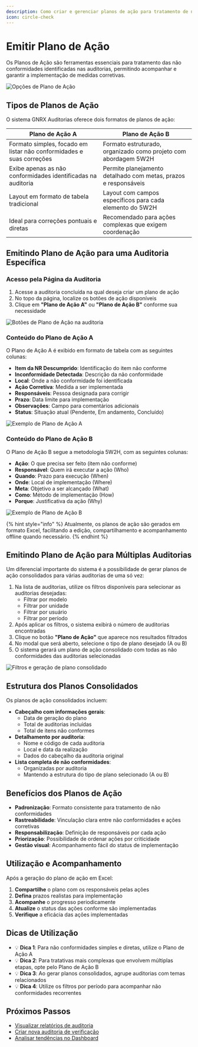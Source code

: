 ```yaml
---
description: Como criar e gerenciar planos de ação para tratamento de não conformidades
icon: circle-check
---
```


# Emitir Plano de Ação

Os Planos de Ação são ferramentas essenciais para tratamento das não conformidades identificadas nas auditorias, permitindo acompanhar e garantir a implementação de medidas corretivas.

![Opções de Plano de Ação](../assets/opcoes-plano-acao.png)

## Tipos de Planos de Ação

O sistema GNRX Auditorias oferece dois formatos de planos de ação:

| Plano de Ação A                                                      | Plano de Ação B                                                 |
| -------------------------------------------------------------------- | --------------------------------------------------------------- |
| Formato simples, focado em listar não conformidades e suas correções | Formato estruturado, organizado como projeto com abordagem 5W2H |
| Exibe apenas as não conformidades identificadas na auditoria         | Permite planejamento detalhado com metas, prazos e responsáveis |
| Layout em formato de tabela tradicional                              | Layout com campos específicos para cada elemento do 5W2H        |
| Ideal para correções pontuais e diretas                              | Recomendado para ações complexas que exigem coordenação         |

## Emitindo Plano de Ação para uma Auditoria Específica

### Acesso pela Página da Auditoria

1. Acesse a auditoria concluída na qual deseja criar um plano de ação
2. No topo da página, localize os botões de ação disponíveis
3. Clique em **"Plano de Ação A"** ou **"Plano de Ação B"** conforme sua necessidade

![Botões de Plano de Ação na auditoria](../assets/botoes-plano-acao.png)

### Conteúdo do Plano de Ação A

O Plano de Ação A é exibido em formato de tabela com as seguintes colunas:

* **Item da NR Descumprido**: Identificação do item não conforme
* **Inconformidade Detectada**: Descrição da não conformidade
* **Local**: Onde a não conformidade foi identificada
* **Ação Corretiva**: Medida a ser implementada
* **Responsáveis**: Pessoa designada para corrigir
* **Prazo**: Data limite para implementação
* **Observações**: Campo para comentários adicionais
* **Status**: Situação atual (Pendente, Em andamento, Concluído)

![Exemplo de Plano de Ação A](../assets/plano-acao-a.png)

### Conteúdo do Plano de Ação B

O Plano de Ação B segue a metodologia 5W2H, com as seguintes colunas:

* **Ação**: O que precisa ser feito (item não conforme)
* **Responsável**: Quem irá executar a ação (Who)
* **Quando**: Prazo para execução (When)
* **Onde**: Local de implementação (Where)
* **Meta**: Objetivo a ser alcançado (What)
* **Como**: Método de implementação (How)
* **Porque**: Justificativa da ação (Why)

![Exemplo de Plano de Ação B](../assets/plano-acao-b.png)

{% hint style="info" %}
Atualmente, os planos de ação são gerados em formato Excel, facilitando a edição, compartilhamento e acompanhamento offline quando necessário.
{% endhint %}

## Emitindo Plano de Ação para Múltiplas Auditorias

Um diferencial importante do sistema é a possibilidade de gerar planos de ação consolidados para várias auditorias de uma só vez:

1. Na lista de auditorias, utilize os filtros disponíveis para selecionar as auditorias desejadas:
   * Filtrar por modelo
   * Filtrar por unidade
   * Filtrar por usuário
   * Filtrar por período
2. Após aplicar os filtros, o sistema exibirá o número de auditorias encontradas
3. Clique no botão **"Plano de Ação"** que aparece nos resultados filtrados
4. No modal que será aberto, selecione o tipo de plano desejado (A ou B)
5. O sistema gerará um plano de ação consolidado com todas as não conformidades das auditorias selecionadas

![Filtros e geração de plano consolidado](../assets/filtros-plano-consolidado.png)

## Estrutura dos Planos Consolidados

Os planos de ação consolidados incluem:

* **Cabeçalho com informações gerais**:
  * Data de geração do plano
  * Total de auditorias incluídas
  * Total de itens não conformes
* **Detalhamento por auditoria**:
  * Nome e código de cada auditoria
  * Local e data da realização
  * Dados do cabeçalho da auditoria original
* **Lista completa de não conformidades**:
  * Organizadas por auditoria
  * Mantendo a estrutura do tipo de plano selecionado (A ou B)

## Benefícios dos Planos de Ação

* **Padronização**: Formato consistente para tratamento de não conformidades
* **Rastreabilidade**: Vinculação clara entre não conformidades e ações corretivas
* **Responsabilização**: Definição de responsáveis por cada ação
* **Priorização**: Possibilidade de ordenar ações por criticidade
* **Gestão visual**: Acompanhamento fácil do status de implementação

## Utilização e Acompanhamento

Após a geração do plano de ação em Excel:

1. **Compartilhe** o plano com os responsáveis pelas ações
2. **Defina** prazos realistas para implementação
3. **Acompanhe** o progresso periodicamente
4. **Atualize** o status das ações conforme são implementadas
5. **Verifique** a eficácia das ações implementadas

## Dicas de Utilização

* 💡 **Dica 1**: Para não conformidades simples e diretas, utilize o Plano de Ação A
* 💡 **Dica 2**: Para tratativas mais complexas que envolvem múltiplas etapas, opte pelo Plano de Ação B
* 💡 **Dica 3**: Ao gerar planos consolidados, agrupe auditorias com temas relacionados
* 💡 **Dica 4**: Utilize os filtros por período para acompanhar não conformidades recorrentes

## Próximos Passos

* [Visualizar relatórios de auditoria](relatorio-auditoria.md)
* [Criar nova auditoria de verificação](criar-auditoria.md)
* [Analisar tendências no Dashboard](painel.md)
